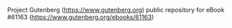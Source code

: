 Project Gutenberg (https://www.gutenberg.org) public repository for eBook #61163 (https://www.gutenberg.org/ebooks/61163)

